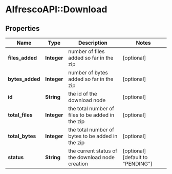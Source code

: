 # AlfrescoAPI::Download

## Properties
Name | Type | Description | Notes
------------ | ------------- | ------------- | -------------
**files_added** | **Integer** | number of files added so far in the zip | [optional] 
**bytes_added** | **Integer** | number of bytes added so far in the zip | [optional] 
**id** | **String** | the id of the download node | [optional] 
**total_files** | **Integer** | the total number of files to be added in the zip | [optional] 
**total_bytes** | **Integer** | the total number of bytes to be added in the zip | [optional] 
**status** | **String** | the current status of the download node creation | [optional] [default to &quot;PENDING&quot;]


